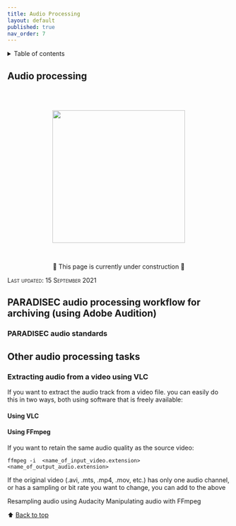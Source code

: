 ```yaml
---
title: Audio Processing
layout: default
published: true
nav_order: 7
---
```


<details closed markdown="block">
  <summary>
    Table of contents
  </summary>
  {: .text-delta }
1. TOC
{:toc}
</details>

<style>
H5{color:White !important;}
</style>

<style>
H6{color:White !important;}
</style>

## Audio processing
<br>

<br>
<p align="center">
  <img width="300" src="images/Revox_front.gif">
</p>
<br>
<p align="center">
🚧 This page is currently under construction 🚧
</p>

<span style="font-variant:small-caps;">Last updated: 15 September 2021</span>

## PARADISEC audio processing workflow for archiving (using Adobe Audition)

### PARADISEC audio standards

## Other audio processing tasks

### Extracting audio from a video using VLC
If you want to extract the audio track from a video file. you can easily do this in two ways, both using software that is freely available:

#### Using VLC

#### Using FFmpeg
If you want to retain the same audio quality as the source video:
```
ffmpeg -i  <name_of_input_video.extension> <name_of_output_audio.extension>
```
If the original video (.avi, .mts, .mp4, .mov, etc.) has only one audio channel, or has a sampling or bit rate you want to change, you can add to the above

Resampling audio using Audacity	Manipulating audio with FFmpeg

⬆️ [Back to top](#)